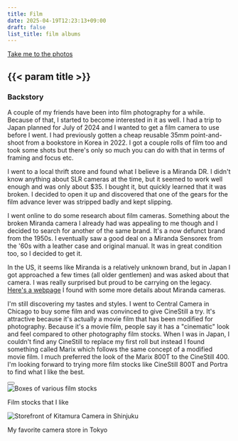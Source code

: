 ```yaml
---
title: Film
date: 2025-04-19T12:23:13+09:00
draft: false
list_title: film albums
---
```


<div class="construction"></div>

<a class="float-right" href="#{{< param list_title >}}">Take me to the photos</a>

## {{< param title >}}

<h3>Backstory</h3>
<section class="expandable shrunk">
  <!-- p tags because Hugo doesn't put them around the first paragraph for some reason -->
  <p>A couple of my friends have been into film photography for a while. Because of that, I started to become interested in it as well. I had a trip to Japan planned for July of 2024 and I wanted to get a film camera to use before I went. I had previously gotten a cheap reusable 35mm point-and-shoot from a bookstore in Korea in 2022. I got a couple rolls of film too and took some shots but there's only so much you can do with that in terms of framing and focus etc.</p>

  I went to a local thrift store and found what I believe is a Miranda DR. I didn't know anything about SLR cameras at the time, but it seemed to work well enough and was only about $35. I bought it, but quickly learned that it was broken. I decided to open it up and discovered that one of the gears for the film advance lever was stripped badly and kept slipping.

  I went online to do some research about film cameras. Something about the broken Miranda camera I already had was appealing to me though and I decided to search for another of the same brand. It's a now defunct brand from the 1950s. I eventually saw a good deal on a Miranda Sensorex from the '60s with a leather case and original manual. It was in great condition too, so I decided to get it.

  In the US, it seems like Miranda is a relatively unknown brand, but in Japan I got approached a few times (all older gentlemen) and was asked about that camera. I was really surprised but proud to be carrying on the legacy.
  <a href="https://web.archive.org/web/20200131141129/http://www.mirandacamera.com/_faq/faq1.htm">Here's a webpage</a> I found with some more details about Miranda cameras.

  I'm still discovering my tastes and styles. I went to Central Camera in Chicago to buy some film and was convinced to give CineStill a try. It's attractive because it's actually a movie film that has been modified for photography. Because it's a movie film, people say it has a "cinematic" look and feel compared to other photography film stocks. When I was in Japan, I couldn't find any CineStill to replace my first roll but instead I found something called Marix which follows the same concept of a modified movie film. I much preferred the look of the Marix 800T to the CineStill 400. I'm looking forward to trying more film stocks like CineStill 800T and Portra to find what I like the best.
</section>
<button class="expand-toggle show-more" type="button"></button>

<section class="frame">
  <img src="/photos/film_stock.webp" alt="Boxes of various film stocks">
  <p>Film stocks that I like</p>
</section>

<section class="frame">
  <img src="/photos/kitamura.webp" alt="Storefront of Kitamura Camera in Shinjuku">
  <p>My favorite camera store in Tokyo</p>
</section>
